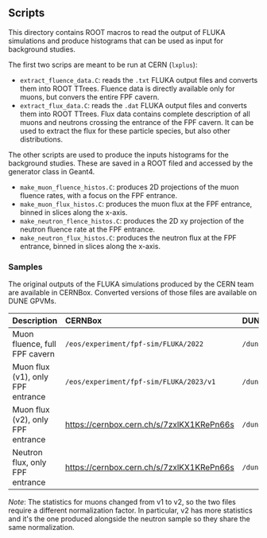 ## Scripts
This directory contains ROOT macros to read the output of FLUKA simulations and produce histograms
that can be used as input for background studies.

The first two scrips are meant to be run at CERN (`lxplus`):
* `extract_fluence_data.C`: reads the `.txt` FLUKA output files and converts them into ROOT TTrees.
   Fluence data is directly available only for muons, but convers the entire FPF cavern.
* `extract_flux_data.C`: reads the `.dat` FLUKA output files and converts them into ROOT TTrees.
   Flux data contains complete description of all muons and neutrons crossing the entrance of the FPF cavern.
   It can be used to extract the flux for these particle species, but also other distributions.
 
The other scripts are used to produce the inputs histograms for the background studies.
These are saved in a ROOT filed and accessed by the generator class in Geant4.
* `make_muon_fluence_histos.C`: produces 2D projections of the muon fluence rates, with a focus on the FPF entrance.
* `make_muon_flux_histos.C`: produces the muon flux at the FPF entrance, binned in slices along the x-axis.   
* `make_neutron_flence_histos.C`: produces the 2D xy projection of the neutron fluence rate at the FPF entrance.   
* `make_neutron_flux_histos.C`: produces the neutron flux at the FPF entrance, binned in slices along the x-axis.   

### Samples
The original outputs of the FLUKA simulations produced by the CERN team are available in CERNBox.
Converted versions of those files are available on DUNE GPVMs.

|Description | CERNBox | DUNE GPVM |
|:--|:--|:--|
|Muon fluence, full FPF cavern      | `/eos/experiment/fpf-sim/FLUKA/2022`      | `/dune/data/users/mvicenzi/FPF_backgrounds/muons/fluence/` |
|Muon flux (v1), only FPF entrance  | `/eos/experiment/fpf-sim/FLUKA/2023/v1`   | `/dune/data/users/mvicenzi/FPF_backgrounds/muons/flux_v1/` |
|Muon flux (v2), only FPF entrance  | https://cernbox.cern.ch/s/7zxlKX1KRePn66s | `/dune/data/users/mvicenzi/FPF_backgrounds/muons/flux_v2/` |
|Neutron flux, only FPF entrance    | https://cernbox.cern.ch/s/7zxlKX1KRePn66s | `/dune/data/users/mvicenzi/FPF_backgrounds/neutrons/` |

_Note_: The statistics for muons changed from v1 to v2, so the two files require a different normalization factor. In particular, v2 has more statistics and it's the one produced alongside the neutron sample so they share the same normalization.
